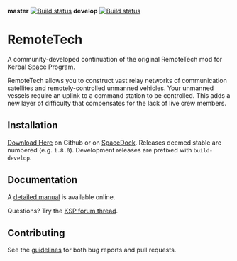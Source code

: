 <!---
**master** [![Build Status](https://travis-ci.org/RemoteTechnologiesGroup/RemoteTech.svg?branch=master)](https://travis-ci.org/RemoteTechnologiesGroup/RemoteTech)
**develop** [![Build Status](https://travis-ci.org/RemoteTechnologiesGroup/RemoteTech.svg?branch=develop)](https://travis-ci.org/RemoteTechnologiesGroup/RemoteTech)
-->
**master** [![Build status](https://ci.appveyor.com/api/projects/status/de41ev9lifno1k35/branch/master?svg=true)](https://ci.appveyor.com/project/neitsa/remotetech/branch/master)
**develop** [![Build status](https://ci.appveyor.com/api/projects/status/de41ev9lifno1k35/branch/develop?svg=true)](https://ci.appveyor.com/project/neitsa/remotetech/branch/develop)


RemoteTech
==========

A community-developed continuation of the original RemoteTech mod for Kerbal Space Program.

RemoteTech allows you to construct vast relay networks of communication satellites and remotely-controlled unmanned vehicles.
Your unmanned vessels require an uplink to a command station to be controlled.
This adds a new layer of difficulty that compensates for the lack of live crew members.


Installation
------------

[Download Here](https://github.com/RemoteTechnologiesGroup/RemoteTech/releases/latest) on Github or on [SpaceDock](http://spacedock.info/mod/520/RemoteTech).
Releases deemed stable are numbered (e.g. `1.8.0`).
Development releases are prefixed with `build-develop`.


Documentation
-------------

A [detailed manual](http://remotetechnologiesgroup.github.io/RemoteTech) is available online.

Questions? Try the [KSP forum thread](http://forum.kerbalspaceprogram.com/index.php?/topic/139167-113-remotetech-v171-2016-07-02/).


Contributing
------------

See the [guidelines](CONTRIBUTING.md) for both bug reports and pull requests.
